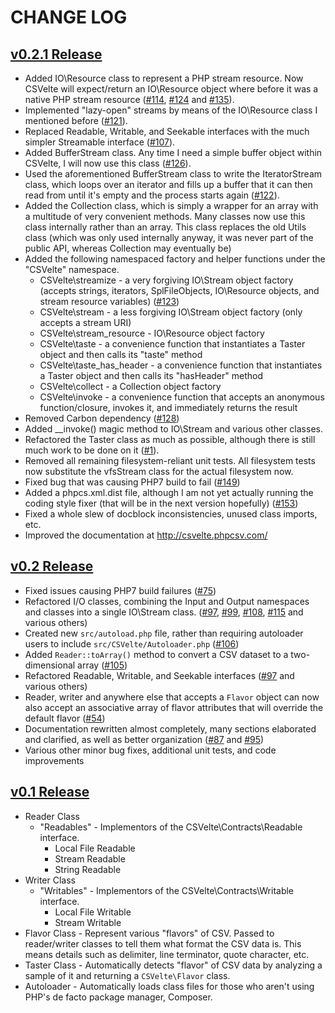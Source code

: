 # CHANGE LOG

## [v0.2.1 Release](https://github.com/nozavroni/csvelte/milestone/9?closed=1)

 * Added IO\Resource class to represent a PHP stream resource. Now CSVelte will expect/return an IO\Resource object where before it was a native PHP stream resource ([#114](https://github.com/nozavroni/csvelte/issues/114), [#124](https://github.com/nozavroni/csvelte/issues/124) and [#135](https://github.com/nozavroni/csvelte/issues/135)).
 * Implemented "lazy-open" streams by means of the IO\Resource class I mentioned before ([#121](https://github.com/nozavroni/csvelte/issues/121)).
 * Replaced Readable, Writable, and Seekable interfaces with the much simpler Streamable interface ([#107](https://github.com/nozavroni/csvelte/issues/107)).
 * Added BufferStream class. Any time I need a simple buffer object within CSVelte, I will now use this class ([#126](https://github.com/nozavroni/csvelte/issues/126)).
 * Used the aforementioned BufferStream class to write the IteratorStream class, which loops over an iterator and fills up a buffer that it can then read from until it's empty and the process starts again ([#122](https://github.com/nozavroni/csvelte/issues/122)).
 * Added the Collection class, which is simply a wrapper for an array with a multitude of very convenient methods. Many classes now use this class internally rather than an array. This class replaces the old Utils class (which was  only used internally anyway, it was never part of the public API, whereas Collection may eventually be) 
 * Added the following namespaced factory and helper functions under the "CSVelte" namespace.
    * CSVelte\streamize - a very forgiving IO\Stream object factory (accepts strings, iterators, SplFileObjects, IO\Resource objects, and stream resource variables) ([#123](https://github.com/nozavroni/csvelte/issues/123))
    * CSVelte\stream - a less forgiving IO\Stream object factory (only accepts a stream URI)
    * CSVelte\stream_resource - IO\Resource object factory 
    * CSVelte\taste - a convenience function that instantiates a Taster object and then calls its "taste" method
    * CSVelte\taste_has_header - a convenience function that instantiates a Taster object and then calls its "hasHeader" method
    * CSVelte\collect - a Collection object factory 
    * CSVelte\invoke - a convenience function that accepts an anonymous function/closure, invokes it, and immediately returns the result
 * Removed Carbon dependency ([#128](https://github.com/nozavroni/csvelte/issues/128))
 * Added __invoke() magic method to IO\Stream and various other classes. 
 * Refactored the Taster class as much as possible, although there is still much work to be done on it ([#1](https://github.com/nozavroni/csvelte/issues/1)).
 * Removed all remaining filesystem-reliant unit tests. All filesystem tests now substitute the vfsStream class for the actual filesystem now.
 * Fixed bug that was causing PHP7 build to fail ([#149](https://github.com/nozavroni/csvelte/issues/149))
 * Added a phpcs.xml.dist file, although I am not yet actually running the coding style fixer (that will be in the next version hopefully) ([#153](https://github.com/nozavroni/csvelte/issues/153))
 * Fixed a whole slew of docblock inconsistencies, unused class imports, etc.
 * Improved the documentation at http://csvelte.phpcsv.com/

## [v0.2 Release](https://github.com/nozavroni/csvelte/milestone/4?closed=1)

 * Fixed issues causing PHP7 build failures ([#75](https://github.com/nozavroni/csvelte/issues/75))
 * Refactored I/O classes, combining the Input and Output namespaces and classes into a single IO\Stream class.  ([#97](https://github.com/nozavroni/csvelte/issues/97), [#99](https://github.com/nozavroni/csvelte/issues/99), [#108](https://github.com/nozavroni/csvelte/issues/108), [#115](https://github.com/nozavroni/csvelte/issues/115) and various others)
 * Created new ``src/autoload.php`` file, rather than requiring autoloader users to include `src/CSVelte/Autoloader.php` ([#106](https://github.com/nozavroni/csvelte/issues/106))
 * Added ``Reader::toArray()`` method to convert a CSV dataset to a two-dimensional array ([#105](https://github.com/nozavroni/csvelte/issues/105))
 * Refactored Readable, Writable, and Seekable interfaces ([#97](https://github.com/nozavroni/csvelte/issues/97) and various others)
 * Reader, writer and anywhere else that accepts a ``Flavor`` object can now also accept an associative array of flavor attributes that will override the default flavor ([#54](https://github.com/nozavroni/csvelte/issues/54))
 * Documentation rewritten almost completely, many sections elaborated and clarified, as well as better organization ([#87](https://github.com/nozavroni/csvelte/issues/87) and [#95](https://github.com/nozavroni/csvelte/issues/95))
 * Various other minor bug fixes, additional unit tests, and code improvements

## [v0.1 Release](https://github.com/nozavroni/csvelte/milestone/1?closed=1)

 * Reader Class
     * "Readables" - Implementors of the CSVelte\Contracts\Readable interface.
         * Local File Readable
         * Stream Readable
         * String Readable
 * Writer Class
    * "Writables" - Implementors of the CSVelte\Contracts\Writable interface.
         * Local File Writable
         * Stream Writable
 * Flavor Class - Represent various "flavors" of CSV. Passed to reader/writer
       classes to tell them what format the CSV data is. This means details such
       as delimiter, line terminator, quote character, etc.
 * Taster Class - Automatically detects "flavor" of CSV data by analyzing a
       sample of it and returning a ``CSVelte\Flavor`` class.
 * Autoloader - Automatically loads class files for those who aren't using PHP's
       de facto package manager, Composer.
